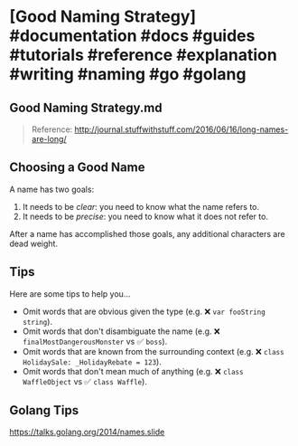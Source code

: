 # [Good Naming Strategy] #documentation #docs #guides #tutorials #reference #explanation #writing #naming #go #golang

## Good Naming Strategy.md

> Reference: http://journal.stuffwithstuff.com/2016/06/16/long-names-are-long/

## Choosing a Good Name

A name has two goals:

1. It needs to be _clear_: you need to know what the name refers to.
2. It needs to be _precise_: you need to know what it does not refer to.

After a name has accomplished those goals, any additional characters are dead weight.

## Tips

Here are some tips to help you...

- Omit words that are obvious given the type (e.g. ❌ `var fooString string`).
- Omit words that don't disambiguate the name (e.g. ❌ `finalMostDangerousMonster` vs ✅ `boss`).
- Omit words that are known from the surrounding context (e.g. ❌ `class HolidaySale: _HolidayRebate = 123`).
- Omit words that don't mean much of anything (e.g. ❌ `class WaffleObject` vs ✅ `class Waffle`).

## Golang Tips

https://talks.golang.org/2014/names.slide

